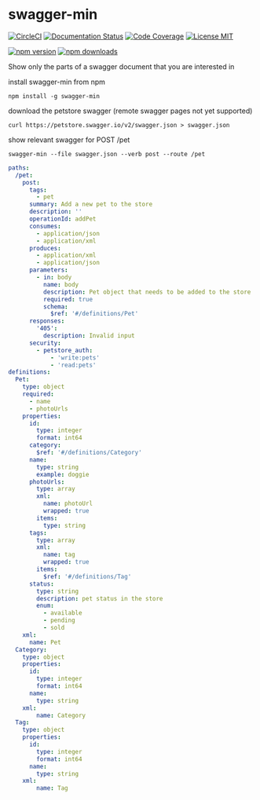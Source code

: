 # swagger-min
[![CircleCI](https://circleci.com/gh/kjjuno/swagger-min.svg?style=shield)](https://circleci.com/gh/kjjuno/swagger-min)
[![Documentation Status](https://readthedocs.org/projects/swagger-min/badge/?version=latest)](https://swagger-min.readthedocs.io/en/latest/?badge=latest)
[![Code Coverage](https://img.shields.io/codecov/c/github/kjjuno/swagger-min/master.svg?style=flat)](https://codecov.io/gh/kjjuno/swagger-min)
[![License MIT](https://img.shields.io/npm/l/swagger-min.svg?style=flat)](https://opensource.org/licenses/MIT)

[![npm version](https://badge.fury.io/js/swagger-min.svg)](https://badge.fury.io/js/swagger-min)
[![npm downloads](https://img.shields.io/npm/dt/swagger-min.svg?style=flat)](https://badge.fury.io/js/swagger-min)

Show only the parts of a swagger document that you are interested in

install swagger-min from npm
```
npm install -g swagger-min
```

download the petstore swagger (remote swagger pages not yet supported)
```
curl https://petstore.swagger.io/v2/swagger.json > swagger.json
```

show relevant swagger for POST /pet
```
swagger-min --file swagger.json --verb post --route /pet
```

```yaml
paths:
  /pet:
    post:
      tags:
        - pet
      summary: Add a new pet to the store
      description: ''
      operationId: addPet
      consumes:
        - application/json
        - application/xml
      produces:
        - application/xml
        - application/json
      parameters:
        - in: body
          name: body
          description: Pet object that needs to be added to the store
          required: true
          schema:
            $ref: '#/definitions/Pet'
      responses:
        '405':
          description: Invalid input
      security:
        - petstore_auth:
            - 'write:pets'
            - 'read:pets'
definitions:
  Pet:
    type: object
    required:
      - name
      - photoUrls
    properties:
      id:
        type: integer
        format: int64
      category:
        $ref: '#/definitions/Category'
      name:
        type: string
        example: doggie
      photoUrls:
        type: array
        xml:
          name: photoUrl
          wrapped: true
        items:
          type: string
      tags:
        type: array
        xml:
          name: tag
          wrapped: true
        items:
          $ref: '#/definitions/Tag'
      status:
        type: string
        description: pet status in the store
        enum:
          - available
          - pending
          - sold
    xml:
      name: Pet
  Category:
    type: object
    properties:
      id:
        type: integer
        format: int64
      name:
        type: string
    xml:
        name: Category
  Tag:
    type: object
    properties:
      id:
        type: integer
        format: int64
      name:
        type: string
    xml:
        name: Tag
```
